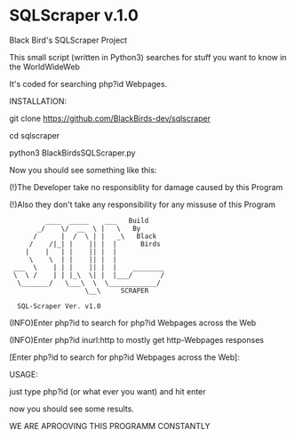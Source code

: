# SQLScraper v.1.0
Black Bird's SQLScraper Project

This small script (written in Python3) searches for stuff you want to know in the WorldWideWeb

It's coded for searching php?id Webpages.

INSTALLATION:

git clone https://github.com/BlackBirds-dev/sqlscraper

cd sqlscraper

python3 BlackBirdsSQLScraper.py   

Now you should see something like this:

(!)The Developer take no responsiblity for damage caused by this Program

(!)Also they don't take any responsibility for any missuse of this Program



             ____  _____    ___   Build                      
           _/    \/  __  \ |   \   By                        
          /      |  /  \ | |   _\   Black                    
         /    /|_| |    || |  |      Birds                   
        |    |   | |    || |  |                              
         \    \  | |    || |  |                              
     ___  \    | | |    || |  |    ________                  
     \  \ /    | | |_\  \| |  |___/       /                  
      \_______/   \___\  \  \____________/                   
                       \__\     SCRAPER                      
                                                             
      SQL-Scraper Ver. v1.0



(INFO)Enter php?id to search for php?id Webpages across the Web

(INFO)Enter php?id inurl:http to mostly get http-Webpages responses



[Enter php?id to search for php?id Webpages across the Web]:


USAGE:

just type php?id (or what ever you want) and hit enter

now you should see some results.


WE ARE APROOVING THIS PROGRAMM CONSTANTLY
